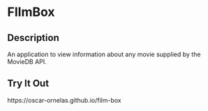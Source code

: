 <h1>FIlmBox</h1>

<h2>Description</h2>
An application to view information about any movie supplied by the MovieDB API.

<h2>Try It Out</h2>
https://oscar-ornelas.github.io/film-box
